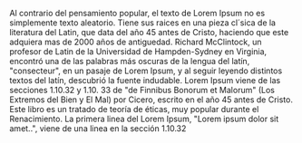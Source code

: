 Al contrario del pensamiento popular, el texto de Lorem Ipsum no es simplemente texto aleatorio.
Tiene sus raices en una pieza cl´sica de la literatura del Latin, que data del año 45 antes de Cristo,
haciendo que este adquiera mas de 2000 años de antiguedad.
Richard McClintock, un profesor de Latin de la Universidad de Hampden-Sydney en Virginia, encontró una de las
palabras más oscuras de la lengua del latín, "consecteur", en un pasaje de Lorem Ipsum, y al seguir leyendo
distintos textos del latín, descubrió la fuente indudable. Lorem Ipsum viene de las secciones 1.10.32 y 1.10.
33 de "de Finnibus Bonorum et Malorum" (Los Extremos del Bien y El Mal) por Cicero, escrito en el año 45
antes de Cristo. Este libro es un tratado de teoría de éticas, muy popular durante el Renacimiento.
La primera linea del Lorem Ipsum, "Lorem ipsum dolor sit amet..", viene de una linea en la sección 1.10.32